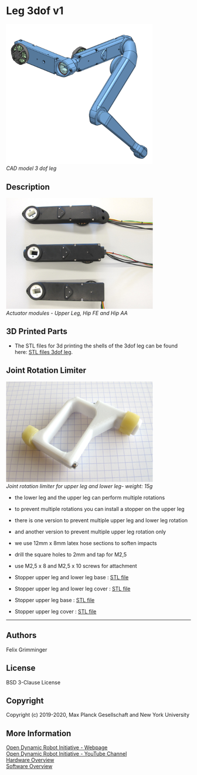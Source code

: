 Leg 3dof v1
=======================
<img src="images/3dof_leg_cad_1.png" width="400"><br>*CAD model 3 dof leg*  

Description
----------------
<img src="images/3dof_actuator_modules_1.jpg" width="400"><br>*Actuator modules - Upper Leg, Hip FE and Hip AA*

3D Printed Parts
-----------------

* The STL files for 3d printing the shells of the 3dof leg can be found here: [STL files 3dof leg](stl_files).

## Joint Rotation Limiter

<img src="images/stopper_upper_leg_hip_1.jpg" width="400"><br>*Joint rotation limiter for upper leg and lower leg- weight: 15g*

* the lower leg and the upper leg can perform multiple rotations
* to prevent multiple rotations you can install a stopper on the upper leg
* there is one version to prevent multiple upper leg and lower leg rotation
* and another version to prevent multiple upper leg rotation only
* we use 12mm x 8mm latex hose sections to soften impacts
* drill the square holes to 2mm and tap for M2,5
* use M2,5 x 8 and M2,5 x 10 screws for attachment


* Stopper upper leg and lower leg base : [STL file](stl_files/stopper_upper_lower_leg_base.STL)
* Stopper upper leg and lower leg cover : [STL file](stl_files/stopper_upper_lower_leg_cover.STL)
* Stopper upper leg base : [STL file](stl_files/stopper_upper_leg_base.STL)
* Stopper upper leg cover : [STL file](stl_files/stopper_upper_leg_cover.STL)  
____

Authors
--------
Felix Grimminger

License
-------
BSD 3-Clause License

## Copyright
Copyright (c) 2019-2020, Max Planck Gesellschaft and New York University


More Information
----------------
[Open Dynamic Robot Initiative - Webpage](https://open-dynamic-robot-initiative.github.io)  
[Open Dynamic Robot Initiative - YouTube Channel](https://www.youtube.com/channel/UCx32JW2oIrax47Gjq8zNI-w)   
[Hardware Overview](../../README.md)  
[Software Overview](https://github.com/open-dynamic-robot-initiative/open-dynamic-robot-initiative.github.io/wiki)
